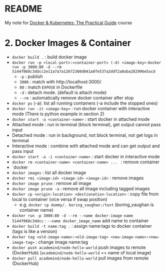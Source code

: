 # README

My note for [Docker & Kubernetes: The Practical Guide](https://www.udemy.com/course/docker-kubernetes-the-practical-guide/) course

# 2. Docker Images & Container

- `docker build .` : build docker image
- `docker run -p <local-port>:<container-port> (-d) <image-key>`
  `docker run -p 3000:80 -d --rm 5144f068c3ddcc2e11a7a7a12672360d041a8fe537a2ddf2a0aba282996e5acd`
  - `-p` : publish
  - `3000` : match with http://localhost:3000/
  - `80` : match `EXPOSE` in Dockerfile
  - `-d` : detach mode. (default is attach mode)
  - `--rm` : automatically remove docker container after stop
- `docker ps` (-a): list all running containers (-a include the stopped ones)
- `docker run -it <image-key>` : run docker container with interactive mode (There is python example in section 2)
- `docker start -a <container-name>` : start docker in attached mode
- Attached mode : run in terminal (block terminal), get output cannot pass input
- Detached mode : run in background, not block terminal, not get logs in terminal
- Interactive mode : combine with attached mode and can get output and pass input
- `docker start -a -i <container-name>` : start docker in interactive mode
- `docker rm <container-name> <container-name> ... ` : remove container
- `docker
- `docker images` : list all docker image
- `docker rmi <image-id> <image-id> <image-id>` : remove images
- `docker image prune` : remove all image
- `docker image prune -a` : remove all image including tagged images
- `docker cp <origin-location> <destionation-location>` : copy file from local to container (vice versa if swap position)
  - e.g. `docker cp dummy/. boring_vaughan:/test` (boring_vaughan is container name)
- `docker run -p 3000:80 -d --rm --name docker-image-name 5144f068c3ddcc` : `--name docker_image_name` add name to container
- `docker build -t name:tag .` : assign name:tags to docker container (tags is like a version)
- `docker tag <old-image-name>:<old-image-tag> <new-image-name>:<new-image-tag>` : change image name:tag
- `docker push academind/node-hello-world` push images to remote (DockerHub) (`academind/node-hello-world` == name of local image)
- `docker pull academind/node-hello-world` pull images from remote (DockerHub)
